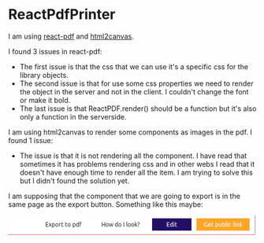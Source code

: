 # ReactPdfPrinter
I am using [react-pdf](https://github.com/diegomura/react-pdf) and [html2canvas](https://github.com/niklasvh/html2canvas). 

I found 3 issues in react-pdf:
- The first issue is that the css that we can use it's a specific css for the library objects.
- The second issue is that for use some css properties we need to render the object in the server and not in the client. I couldn't change the font or make it bold.
- The last issue is that ReactPDF.render() should be a function but it's also only a function in the serverside.

I am using html2canvas to render some components as images in the pdf. I found 1 issue:
- The issue is that it is not rendering all the component. I have read that sometimes it has problems rendering css and in other webs I read that it doesn't have enough time to render all the item. I am trying to solve this but I didn't found the solution yet.


I am supposing that the component that we are going to export is in the same page as the export button. Something like this maybe: 

![alt text](./src/objects/exportPDF.png)


